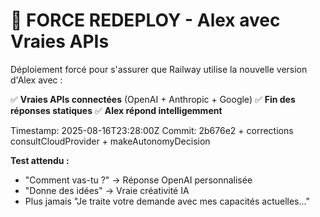 # 🚀 FORCE REDEPLOY - Alex avec Vraies APIs

Déploiement forcé pour s'assurer que Railway utilise la nouvelle version d'Alex avec :

✅ **Vraies APIs connectées** (OpenAI + Anthropic + Google)
✅ **Fin des réponses statiques** 
✅ **Alex répond intelligemment**

Timestamp: 2025-08-16T23:28:00Z
Commit: 2b676e2 + corrections consultCloudProvider + makeAutonomyDecision

**Test attendu :**
- "Comment vas-tu ?" → Réponse OpenAI personnalisée
- "Donne des idées" → Vraie créativité IA
- Plus jamais "Je traite votre demande avec mes capacités actuelles..."